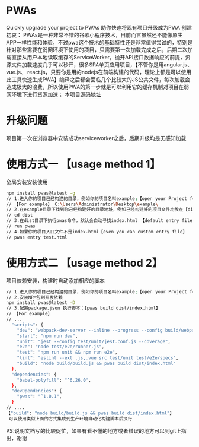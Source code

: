 # PWAs
Quickly upgrade your project to PWAs
助你快速将现有项目升级成为PWA
创建初衷：
PWAs是一种非常不错的谷歌小程序技术，目前而言虽然还不能像原生APP一样性能和体验，不过pwa这个技术的基础特性还是非常值得尝试的，特别是针对那些需要在弱网环境下使用的项目，只需要第一次加载完成之后，后期二次加载直接从用户本地读取缓存的ServiceWorker，抛开API接口数据响应的前提，资源文件加载速度几乎可以秒开，很多SPA单页应用项目，【不管你是用angular.js、 vue.js、 react.js，只要你是用的nodejs在前端构建的代码，理论上都是可以使用此工具快速生成PWA】编译之后都会面临几个比较大的JS公共文件，每次加载会造成极大的浪费，所以使用PWA的第一步就是可以利用它的缓存机制对项目在弱网环境下进行资源加速；
本项目[源码地址](https://github.com/youwasborntodo/easy-pwa)
# 升级问题
项目第一次在浏览器中安装成功serviceworker之后，后期升级均是无感知加载

# 使用方式一 【usage method 1】
全局安装安装使用

``` bash
npm install pwas@latest -g
// 1.进入你的项目己经构建的目录，例如你的项目名叫example;【open your Project folder】
// 【For example】 C:\Users\Administrator\Desktop\example\
// 2.在example目录下找到你己经构建好的目录地址，例如己经构建好的项目文件均放在【dist】目录下
// cd dist
// 3.在dist目录下执行pwas命令，默认会自动寻找index.html 【default entry file: index.html】
// run pwas
// 4.如果你的项目入口文件不是index.html【even you can custom entry file】
// pwas entry test.html
```

# 使用方式二  【usage method 2】
项目依赖安装，构建时自动添加相应的脚本

``` bash
// 1.进入你的项目己经构建的目录，例如你的项目名叫example;【open your Project folder】
// 2.安装NPM包到开发依赖
npm install pwas@latest -D
// 3.配置package.json 执行脚本：【pwas build dist/index.html】
// 【For example】
// ...
  "scripts": {
    "dev": "webpack-dev-server --inline --progress --config build/webpack.dev.conf.js",
    "start": "npm run dev",
    "unit": "jest --config test/unit/jest.conf.js --coverage",
    "e2e": "node test/e2e/runner.js",
    "test": "npm run unit && npm run e2e",
    "lint": "eslint --ext .js,.vue src test/unit test/e2e/specs",
    "build": "node build/build.js && pwas build dist/index.html"
  },
  "dependencies": {
    "babel-polyfill": "^6.26.0",
  },
  "devDpendencies": {
    "pwas": "^1.0.1",
  }
// ....   
【"build": "node build/build.js && pwas build dist/index.html"】
 可以使用类似上面的方式集成到生产环境自动化构建脚本后执行
```

PS:说明文档写的比较促忙，如果有看不懂的地方或者错误的地方可以到git上指出，谢谢





